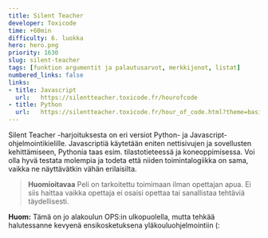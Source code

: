 ```yaml
---
title: Silent Teacher
developer: Toxicode
time: +60min
difficulty: 6. luokka
hero: hero.png
priority: 1630
slug: silent-teacher
tags: [funktion argumentit ja palautusarvot, merkkijonot, listat]
numbered_links: false
links:
- title: Javascript
  url:   https://silentteacher.toxicode.fr/hourofcode
- title: Python
  url:   https://silentteacher.toxicode.fr/hour_of_code.html?theme=basic_python
---
```


Silent Teacher -harjoituksesta on eri versiot Python- ja Javascript-ohjelmointikielille. Javascriptiä käytetään eniten nettisivujen ja sovellusten kehittämiseen, Pythonia taas esim. tilastotieteessä ja koneoppimisessa. Voi olla hyvä testata molempia ja todeta että niiden toimintalogiikka on sama, vaikka ne näyttävätkin vähän erilaisilta.

> **Huomioitavaa**
> Peli on tarkoitettu toimimaan ilman opettajan apua. Ei siis haittaa vaikka opettaja ei osaisi opettaa tai sanallistaa tehtäviä täydellisesti.

**Huom:** Tämä on jo alakoulun OPS:in ulkopuolella, mutta tehkää halutessanne kevyenä ensikosketuksena yläkouluohjelmointiin (:
